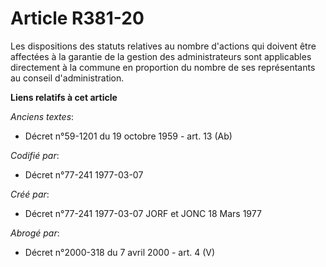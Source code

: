 # Article R381-20

Les dispositions des statuts relatives au nombre d'actions qui doivent être affectées à la garantie de la gestion des
administrateurs sont applicables directement à la commune en proportion du nombre de ses représentants au conseil
d'administration.

**Liens relatifs à cet article**

_Anciens textes_:

  - Décret n°59-1201 du 19 octobre 1959 - art. 13 (Ab)

_Codifié par_:

  - Décret n°77-241 1977-03-07

_Créé par_:

  - Décret n°77-241 1977-03-07 JORF et JONC 18 Mars 1977

_Abrogé par_:

  - Décret n°2000-318 du 7 avril 2000 - art. 4 (V)
